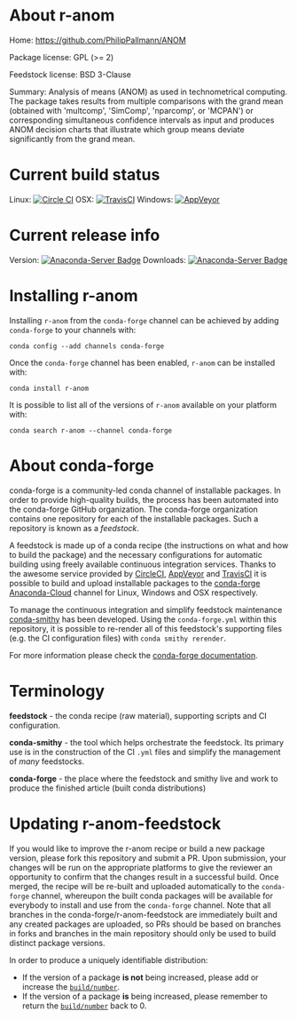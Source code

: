 About r-anom
============

Home: https://github.com/PhilipPallmann/ANOM

Package license: GPL (>= 2)

Feedstock license: BSD 3-Clause

Summary: Analysis of means (ANOM) as used in technometrical computing. The package takes results from multiple comparisons with the grand mean (obtained with 'multcomp', 'SimComp', 'nparcomp', or 'MCPAN') or corresponding simultaneous confidence intervals as input and produces ANOM decision charts that illustrate which group means deviate significantly from the grand mean.



Current build status
====================

Linux: [![Circle CI](https://circleci.com/gh/conda-forge/r-anom-feedstock.svg?style=shield)](https://circleci.com/gh/conda-forge/r-anom-feedstock)
OSX: [![TravisCI](https://travis-ci.org/conda-forge/r-anom-feedstock.svg?branch=master)](https://travis-ci.org/conda-forge/r-anom-feedstock)
Windows: [![AppVeyor](https://ci.appveyor.com/api/projects/status/github/conda-forge/r-anom-feedstock?svg=True)](https://ci.appveyor.com/project/conda-forge/r-anom-feedstock/branch/master)

Current release info
====================
Version: [![Anaconda-Server Badge](https://anaconda.org/conda-forge/r-anom/badges/version.svg)](https://anaconda.org/conda-forge/r-anom)
Downloads: [![Anaconda-Server Badge](https://anaconda.org/conda-forge/r-anom/badges/downloads.svg)](https://anaconda.org/conda-forge/r-anom)

Installing r-anom
=================

Installing `r-anom` from the `conda-forge` channel can be achieved by adding `conda-forge` to your channels with:

```
conda config --add channels conda-forge
```

Once the `conda-forge` channel has been enabled, `r-anom` can be installed with:

```
conda install r-anom
```

It is possible to list all of the versions of `r-anom` available on your platform with:

```
conda search r-anom --channel conda-forge
```


About conda-forge
=================

conda-forge is a community-led conda channel of installable packages.
In order to provide high-quality builds, the process has been automated into the
conda-forge GitHub organization. The conda-forge organization contains one repository
for each of the installable packages. Such a repository is known as a *feedstock*.

A feedstock is made up of a conda recipe (the instructions on what and how to build
the package) and the necessary configurations for automatic building using freely
available continuous integration services. Thanks to the awesome service provided by
[CircleCI](https://circleci.com/), [AppVeyor](http://www.appveyor.com/)
and [TravisCI](https://travis-ci.org/) it is possible to build and upload installable
packages to the [conda-forge](https://anaconda.org/conda-forge)
[Anaconda-Cloud](http://docs.anaconda.org/) channel for Linux, Windows and OSX respectively.

To manage the continuous integration and simplify feedstock maintenance
[conda-smithy](http://github.com/conda-forge/conda-smithy) has been developed.
Using the ``conda-forge.yml`` within this repository, it is possible to re-render all of
this feedstock's supporting files (e.g. the CI configuration files) with ``conda smithy rerender``.

For more information please check the [conda-forge documentation](https://conda-forge.org/docs/).

Terminology
===========

**feedstock** - the conda recipe (raw material), supporting scripts and CI configuration.

**conda-smithy** - the tool which helps orchestrate the feedstock.
                   Its primary use is in the construction of the CI ``.yml`` files
                   and simplify the management of *many* feedstocks.

**conda-forge** - the place where the feedstock and smithy live and work to
                  produce the finished article (built conda distributions)


Updating r-anom-feedstock
=========================

If you would like to improve the r-anom recipe or build a new
package version, please fork this repository and submit a PR. Upon submission,
your changes will be run on the appropriate platforms to give the reviewer an
opportunity to confirm that the changes result in a successful build. Once
merged, the recipe will be re-built and uploaded automatically to the
`conda-forge` channel, whereupon the built conda packages will be available for
everybody to install and use from the `conda-forge` channel.
Note that all branches in the conda-forge/r-anom-feedstock are
immediately built and any created packages are uploaded, so PRs should be based
on branches in forks and branches in the main repository should only be used to
build distinct package versions.

In order to produce a uniquely identifiable distribution:
 * If the version of a package **is not** being increased, please add or increase
   the [``build/number``](http://conda.pydata.org/docs/building/meta-yaml.html#build-number-and-string).
 * If the version of a package **is** being increased, please remember to return
   the [``build/number``](http://conda.pydata.org/docs/building/meta-yaml.html#build-number-and-string)
   back to 0.
